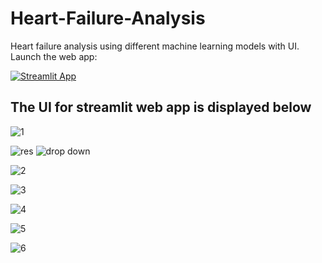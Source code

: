 # Heart-Failure-Analysis
Heart failure analysis using different machine learning models with UI.
Launch the web app:

[![Streamlit App](https://static.streamlit.io/badges/streamlit_badge_black_white.svg)](https://karthikraj15-heart-failure-analysis-app-14bnsx.streamlit.app)

## The UI for streamlit web app is displayed below

![1](https://user-images.githubusercontent.com/88207381/170197851-53a71488-5d3f-4b26-8433-d9cc873ce435.png)

![res](https://user-images.githubusercontent.com/88207381/170198071-17235b9c-b0a8-48d1-afad-0d5f1cd9e078.png) ![drop down](https://user-images.githubusercontent.com/88207381/170198369-2f0b1811-4961-4c4b-b939-202445608114.png)

![2](https://user-images.githubusercontent.com/88207381/170198015-4f2880d4-8059-4deb-b1aa-7091f37908ec.png)

![3](https://user-images.githubusercontent.com/88207381/170198027-4f903ed8-881d-48dd-9c04-9a9b26d44a20.png)

![4](https://user-images.githubusercontent.com/88207381/170198146-6f8f79df-be1e-4115-aa49-49a13d403706.png)

![5](https://user-images.githubusercontent.com/88207381/170198190-9ebcd91a-fb12-4d6c-b1f2-d48ef5a9b013.png)

![6](https://user-images.githubusercontent.com/88207381/170198215-aee01d7e-1c44-486b-9317-10a85c0b20b4.png)


